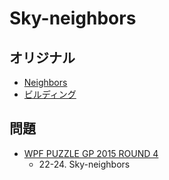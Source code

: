 # Sky-neighbors

## オリジナル
- [Neighbors](neighbors.md)
- [ビルディング](skyscrapers.md)

## 問題
- [WPF PUZZLE GP 2015 ROUND 4](../questions/wpfpgp2015-4.md)
	- 22-24. Sky-neighbors
